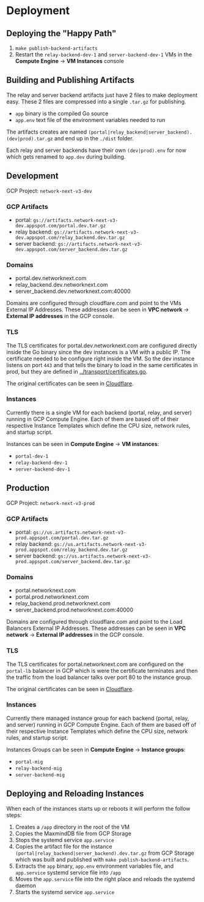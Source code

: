 # Deployment

## Deploying the "Happy Path"

1. `make publish-backend-artifacts`
2. Restart the `relay-backend-dev-1` and `server-backend-dev-1` VMs in the **Compute Engine** -> **VM Instances** console

## Building and Publishing Artifacts

The relay and server backend artifacts just have 2 files to make deployment easy. These 2 files are compressed into a single `.tar.gz` for publishing.

- `app` binary is the compiled Go source
- `app.env` text file of the environment variables needed to run

The artifacts creates are named `(portal|relay_backend|server_backend).(dev|prod).tar.gz` and end up in the `./dist` folder.

Each relay and server backends have their own `(dev|prod).env` for now which gets renamed to `app.dev` during building.

## Development

GCP Project: `network-next-v3-dev`

### GCP Artifacts

- portal: `gs://artifacts.network-next-v3-dev.appspot.com/portal.dev.tar.gz`
- relay backend: `gs://artifacts.network-next-v3-dev.appspot.com/relay_backend.dev.tar.gz`
- server backend: `gs://artifacts.network-next-v3-dev.appspot.com/server_backend.dev.tar.gz`

### Domains

- portal.dev.networknext.com
- relay_backend.dev.networknext.com
- server_backend.dev.networknext.com:40000

Domains are configured through cloudflare.com and point to the VMs External IP Addresses. These addresses can be seen in **VPC network** -> **External IP addresses** in the GCP console.

### TLS

The TLS certificates for portal.dev.networknext.com are configured directly inside the Go binary since the dev instances is a VM with a public IP. The certificate needed to be configure right inside the VM. So the dev instance listens on port `443` and that tells the binary to load in the same certificates in prod, but they are defined in [../transport/certificates.go](../transport/certificates.go).

The original certificates can be seen in [Cloudflare](https://dash.cloudflare.com/77635bc76eaa9a2e9226686d693209ea/networknext.com/ssl-tls/origin).

### Instances

Currently there is a single VM for each backend (portal, relay, and server) running in GCP Compute Engine. Each of them are based off of their respective Instance Templates which define the CPU size, network rules, and startup script.

Instances can be seen in **Compute Engine** -> **VM instances**:

- `portal-dev-1`
- `relay-backend-dev-1`
- `server-backend-dev-1`

## Production

GCP Project: `network-next-v3-prod`

### GCP Artifacts

- portal: `gs://us.artifacts.network-next-v3-prod.appspot.com/portal.dev.tar.gz`
- relay backend: `gs://us.artifacts.network-next-v3-prod.appspot.com/relay_backend.dev.tar.gz`
- server backend: `gs://us.artifacts.network-next-v3-prod.appspot.com/server_backend.dev.tar.gz`

### Domains

- portal.networknext.com
- portal.prod.networknext.com
- relay_backend.prod.networknext.com
- server_backend.prod.networknext.com:40000

Domains are configured through cloudflare.com and point to the Load Balancers External IP Addresses. These addresses can be seen in **VPC network** -> **External IP addresses** in the GCP console.

### TLS

The TLS certificates for portal.networknext.com are configured on the `portal-lb` balancer in GCP which is were the certificate terminates and then the traffic from the load balancer talks over port 80 to the instance group.

The original certificates can be seen in [Cloudflare](https://dash.cloudflare.com/77635bc76eaa9a2e9226686d693209ea/networknext.com/ssl-tls/origin).

### Instances

Currently there managed instance group for each backend (portal, relay, and server) running in GCP Compute Engine. Each of them are based off of their respective Instance Templates which define the CPU size, network rules, and startup script.

Instances Groups can be seen in **Compute Engine** -> **Instance groups**:

- `portal-mig`
- `relay-backend-mig`
- `server-backend-mig`

## Deploying and Reloading Instances

When each of the instances starts up or reboots it will perform the follow steps:

1. Creates a `/app` directory in the root of the VM
2. Copies the MaxmindDB file from GCP Storage
3. Stops the systemd service `app.service`
3. Copies the artifact file for the instance `(portal|relay_backend|server_backend).dev.tar.gz` from GCP Storage which was built and published with `make publish-backend-artifacts`.
4. Extracts the `app` binary, `app.env` environment variables file, and `app.service` systemd service file into `/app`
5. Moves the `app.service` file into the right place and reloads the systemd daemon
6. Starts the systemd service `app.service`